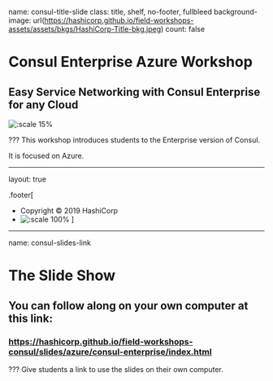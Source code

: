 name: consul-title-slide
class: title, shelf, no-footer, fullbleed
background-image: url(https://hashicorp.github.io/field-workshops-assets/assets/bkgs/HashiCorp-Title-bkg.jpeg)
count: false

# Consul Enterprise Azure Workshop
## Easy Service Networking with Consul Enterprise for any Cloud

![:scale 15%](https://hashicorp.github.io/field-workshops-assets/assets/logos/logo_consul.png)

???
This workshop introduces students to the Enterprise version of Consul.

It is focused on Azure.

---
layout: true

.footer[
- Copyright © 2019 HashiCorp
- ![:scale 100%](https://hashicorp.github.io/field-workshops-assets/assets/logos/HashiCorp_Icon_Black.svg)
]

---
name: consul-slides-link
# The Slide Show
## You can follow along on your own computer at this link:
### https://hashicorp.github.io/field-workshops-consul/slides/azure/consul-enterprise/index.html

???
Give students a link to use the slides on their own computer.
